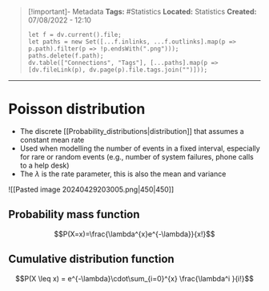 > [!important]- Metadata
> **Tags:** #Statistics 
> **Located:** Statistics
> **Created:** 07/08/2022 - 12:10
> ```dataviewjs
> let f = dv.current().file;
> let paths = new Set([...f.inlinks, ...f.outlinks].map(p => p.path).filter(p => !p.endsWith(".png")));
> paths.delete(f.path);
> dv.table(["Connections", "Tags"], [...paths].map(p => [dv.fileLink(p), dv.page(p).file.tags.join("")]));
> ```

___
# Poisson distribution
- The discrete [[Probability_distributions|distribution]] that assumes a constant mean rate
- Used when modelling the number of events in a fixed interval, especially for rare or random events (e.g., number of system failures, phone calls to a help desk)
- The $\lambda$ is the rate parameter, this is also the mean and variance


![[Pasted image 20240429203005.png|450|450]]




## Probability mass function
$$P(X=x)=\frac{\lambda^{x}e^{-\lambda}}{x!}$$

## Cumulative distribution function

$$P(X \leq x) = e^{-\lambda}\cdot\sum_{i=0}^{x} \frac{\lambda^i }{i!}$$
